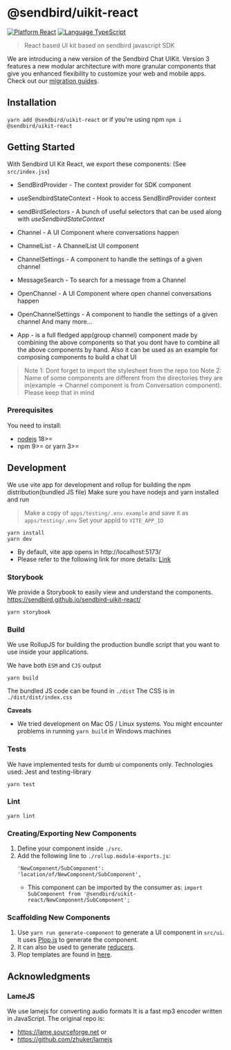 # @sendbird/uikit-react

[![Platform React](https://img.shields.io/badge/Platform-React-orange.svg)](https://reactjs.org)
[![Language TypeScript](https://img.shields.io/badge/Language-TypeScript-orange.svg)](https://www.typescriptlang.org/)

> React based UI kit based on sendbird javascript SDK

We are introducing a new version of the Sendbird Chat UIKit. Version 3 features a new modular architecture with more granular components that give you enhanced flexibility to customize your web and mobile apps. Check out our [migration guides](MIGRATION_v2-to-v3.md).

## Installation

`yarn add @sendbird/uikit-react`
or if you're using npm
`npm i @sendbird/uikit-react`

## Getting Started

With Sendbird UI Kit React, we export these components:
(See `src/index.jsx`)

* SendBirdProvider - The context provider for SDK component
* useSendbirdStateContext - Hook to access SendBirdProvider context
* sendBirdSelectors - A bunch of useful selectors that can be used along with *useSendbirdStateContext*

* Channel - A UI Component where conversations happen
* ChannelList - A ChannelList UI component
* ChannelSettings - A component to handle the settings of a given channel
* MessageSearch - To search for a message from a Channel
* OpenChannel - A UI Component where open channel conversations happen
* OpenChannelSettings - A component to handle the settings of a given channel
And many more...

* App - is a full fledged app(group channel) component made by combining the above components so that you dont have to combine all the above components by hand. Also it can be used as an example for composing components to build a chat UI

> Note 1: Dont forget to import the stylesheet from the repo too
> Note 2: Name of some components are different from the directories they are in(example -> Channel component is from Conversation component). Please keep that in mind

### Prerequisites

You need to install:
* [nodejs](https://nodejs.org/en/download/) 18>=
* npm 9>= or yarn 3>=


## Development
 
We use vite app for development and rollup for building the npm distribution(bundled JS file)
Make sure you have nodejs and yarn installed and run

> Make a copy of `apps/testing/.env.example` and save it as `apps/testing/.env` 
> Set your appId to `VITE_APP_ID`

```shell
yarn install
yarn dev
```

* By default, vite app opens in http://localhost:5173/
* Please refer to the following link for more details: [Link](apps/testing/README.md)

### Storybook

We provide a Storybook to easily view and understand the components.
<br/>https://sendbird.github.io/sendbird-uikit-react/

```shell
yarn storybook
```

### Build

We use RollupJS for building the production bundle script that you want to use inside your applications.

We have both `ESM` and `CJS` output

```
yarn build
```

The bundled JS code can be found in `./dist`
The CSS is in `./dist/dist/index.css`

**Caveats**
 - We tried development on Mac OS / Linux systems. You might encounter problems in running `yarn build`  in Windows machines

### Tests

We have implemented tests for dumb ui components only. Technologies used: Jest and testing-library

```
yarn test
```

### Lint

```
yarn lint
```

### Creating/Exporting New Components

1. Define your component inside `./src`.
2. Add the following line to `./rollup.module-exports.js`:
    ```
    'NewComponent/SubComponent': 'location/of/NewComponent/SubComponent',
    ```
    - This component can be imported by the consumer as: `import SubComponent from '@sendbird/uikit-react/NewComponent/SubComponent';`

### Scaffolding New Components

1. Use `yarn run generate-component` to generate a UI component in `src/ui`. It uses [Plop.js](https://plopjs.com/) to generate the component.
2. It can also be used to generate [reducers](/src/utils/typeHelpers/reducers/README.md).
3. Plop templates are found in [here](/plop-templates).

## Acknowledgments
### LameJS

We use lamejs for converting audio formats
It is a fast mp3 encoder written in JavaScript. The original repo is:
* https://lame.sourceforge.net or
* https://github.com/zhuker/lamejs
